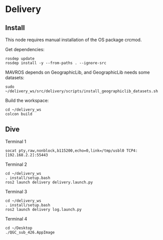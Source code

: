 # Delivery

## Install

This node requires manual installation of the OS package crcmod.

Get dependencies:
~~~
rosdep update
rosdep install -y --from-paths . --ignore-src
~~~

MAVROS depends on GeographicLib, and GeographicLib needs some datasets:
~~~
sudo ~/delivery_ws/src/delivery/scripts/install_geographiclib_datasets.sh
~~~

Build the workspace:
~~~
cd ~/delivery_ws
colcon build
~~~

## Dive

Terminal 1
~~~
socat pty,raw,nonblock,b115200,echo=0,link=/tmp/usbl0 TCP4:[192.168.2.2]:55443
~~~

Terminal 2
~~~
cd ~/delivery_ws
. install/setup.bash
ros2 launch delivery delivery.launch.py
~~~

Terminal 3
~~~
cd ~/delivery_ws
. install/setup.bash
ros2 launch delivery log.launch.py
~~~

Terminal 4
~~~
cd ~/Desktop
./QGC_sub_426.AppImage
~~~
